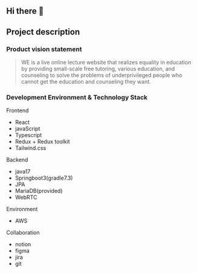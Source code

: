 ## Hi there 👋

<!--

**Here are some ideas to get you started:**

🙋‍♀️ A short introduction - what is your organization all about?
🌈 Contribution guidelines - how can the community get involved?
👩‍💻 Useful resources - where can the community find your docs? Is there anything else the community should know?
🍿 Fun facts - what does your team eat for breakfast?
🧙 Remember, you can do mighty things with the power of [Markdown](https://docs.github.com/github/writing-on-github/getting-started-with-writing-and-formatting-on-github/basic-writing-and-formatting-syntax)
-->

## Project description

### Product vision statement

> WE is a live online lecture website that realizes equality in education by providing small-scale free tutoring, various education, and counseling to solve the problems of underprivileged people who cannot get the education and counseling they want.

### Development Environment & Technology Stack

Frontend
- React
- javaScript
- Typescript
- Redux + Redux toolkit
- Tailwind.css

Backend
- java17
- Springboot3(gradle7.3)
- JPA
- MariaDB(provided)
- WebRTC

Environment
- AWS

Collaboration 
- notion
- figma
- jira
- git

